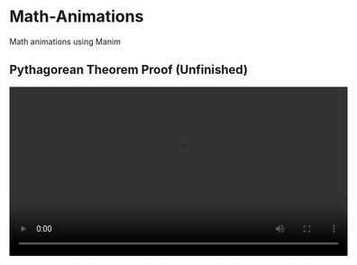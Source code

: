 # Math-Animations
Math animations using Manim

## Pythagorean Theorem Proof (Unfinished)
<video width="600" controls>
  <source src="/Pythagoreon%20Theorem/media/videos/pythagoreon/480p15/Pythagoreon.mp4" type="video/mp4">
  Your browser does not support the video tag.
</video>